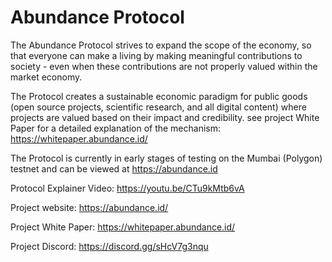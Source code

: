 # Abundance Protocol
The Abundance Protocol strives to expand the scope of the economy, so that everyone can make a living by making meaningful contributions to society - even when these contributions are not properly valued within the market economy.

The Protocol creates a sustainable economic paradigm for public goods (open source projects, scientific research, and all digital content) where projects are valued based on their impact and credibility. see project White Paper for a detailed explanation of the mechanism: https://whitepaper.abundance.id/

The Protocol is currently in early stages of testing on the Mumbai (Polygon) testnet and can be viewed at https://abundance.id


Protocol Explainer Video: https://youtu.be/CTu9kMtb6vA

Project website: https://abundance.id/

Project White Paper: https://whitepaper.abundance.id/

Project Discord: https://discord.gg/sHcV7g3nqu
